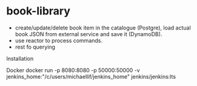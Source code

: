 # book-library

- create/update/delete book item in the catalogue (Postgre), load actual book JSON from external service and save it (DynamoDB).
- use reactor to process commands.
- rest fo querying



Installation

Docker
docker run -p 8080:8080 -p 50000:50000 -v jenkins_home:"/c/users/michaellif/jenkins_home" jenkins/jenkins:lts
